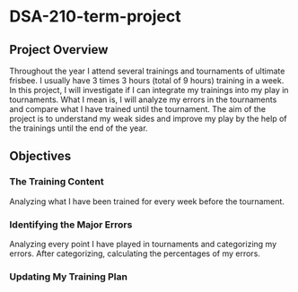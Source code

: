 # DSA-210-term-project

## Project Overview
Throughout the year I attend several trainings and tournaments of ultimate frisbee. I usually have 3 times 3 hours (total of 9 hours) training in a week. In this project, I will investigate if I can integrate my trainings into my play in tournaments. What I mean is, I will analyze my errors in the tournaments and compare what I have trained until the tournament. The aim of the project is to understand my weak sides and improve my play by the help of the trainings until the end of the year. 

## Objectives
### The Training Content
Analyzing what I have been trained for every week before the tournament. 

### Identifying the Major Errors
Analyzing every point I have played in tournaments and categorizing my errors. After categorizing, calculating the percentages of my errors.

### Updating My Training Plan


